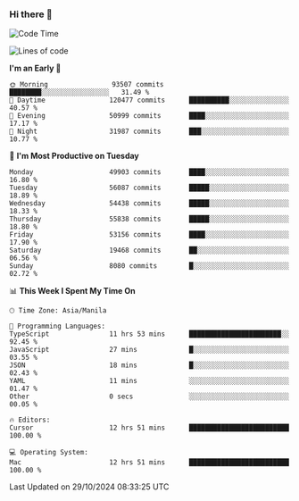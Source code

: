 ### Hi there 👋

<!--START_SECTION:waka-->
![Code Time](http://img.shields.io/badge/Code%20Time-5%2C666%20hrs%2042%20mins-blue)

![Lines of code](https://img.shields.io/badge/From%20Hello%20World%20I%27ve%20Written-125.4%20million%20lines%20of%20code-blue)

**I'm an Early 🐤** 

```text
🌞 Morning                93507 commits       ████████░░░░░░░░░░░░░░░░░   31.49 % 
🌆 Daytime                120477 commits      ██████████░░░░░░░░░░░░░░░   40.57 % 
🌃 Evening                50999 commits       ████░░░░░░░░░░░░░░░░░░░░░   17.17 % 
🌙 Night                  31987 commits       ███░░░░░░░░░░░░░░░░░░░░░░   10.77 % 
```
📅 **I'm Most Productive on Tuesday** 

```text
Monday                   49903 commits       ████░░░░░░░░░░░░░░░░░░░░░   16.80 % 
Tuesday                  56087 commits       █████░░░░░░░░░░░░░░░░░░░░   18.89 % 
Wednesday                54438 commits       █████░░░░░░░░░░░░░░░░░░░░   18.33 % 
Thursday                 55838 commits       █████░░░░░░░░░░░░░░░░░░░░   18.80 % 
Friday                   53156 commits       ████░░░░░░░░░░░░░░░░░░░░░   17.90 % 
Saturday                 19468 commits       ██░░░░░░░░░░░░░░░░░░░░░░░   06.56 % 
Sunday                   8080 commits        █░░░░░░░░░░░░░░░░░░░░░░░░   02.72 % 
```


📊 **This Week I Spent My Time On** 

```text
🕑︎ Time Zone: Asia/Manila

💬 Programming Languages: 
TypeScript               11 hrs 53 mins      ███████████████████████░░   92.45 % 
JavaScript               27 mins             █░░░░░░░░░░░░░░░░░░░░░░░░   03.55 % 
JSON                     18 mins             █░░░░░░░░░░░░░░░░░░░░░░░░   02.43 % 
YAML                     11 mins             ░░░░░░░░░░░░░░░░░░░░░░░░░   01.47 % 
Other                    0 secs              ░░░░░░░░░░░░░░░░░░░░░░░░░   00.05 % 

🔥 Editors: 
Cursor                   12 hrs 51 mins      █████████████████████████   100.00 % 

💻 Operating System: 
Mac                      12 hrs 51 mins      █████████████████████████   100.00 % 
```


 Last Updated on 29/10/2024 08:33:25 UTC
<!--END_SECTION:waka-->


<!--
**rad182/rad182** is a ✨ _special_ ✨ repository because its `README.md` (this file) appears on your GitHub profile.

Here are some ideas to get you started:

- 🔭 I’m currently working on ...
- 🌱 I’m currently learning ...
- 👯 I’m looking to collaborate on ...
- 🤔 I’m looking for help with ...
- 💬 Ask me about ...
- 📫 How to reach me: ...
- 😄 Pronouns: ...
- ⚡ Fun fact: ...
-->
